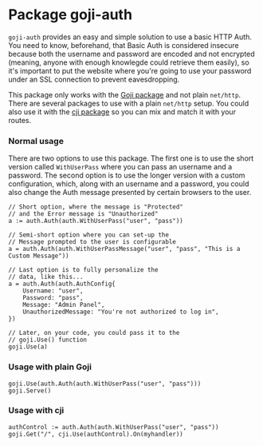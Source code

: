 Package goji-auth
=================

`goji-auth` provides an easy and simple solution to use a basic HTTP Auth. 
You need to know, beforehand, that Basic Auth is considered insecure because 
both the username and password are encoded and not encrypted (meaning, 
anyone with enough knowlegde could retrieve them easily), so it's important
to put the website where you're going to use your password under an SSL 
connection to prevent eavesdropping.

This package only works with the [Goji package](https://github.com/zenazn/goji)
and not plain `net/http`. There are several packages to use with a plain `net/http`
setup. You could also use it with the [cji package](https://github.com/pressly/cji)
so you can mix and match it with your routes.


### Normal usage

There are two options to use this package. The first one is to use the short version
called `WithUserPass` where you can pass an username and a password. The second option
is to use the longer version with a custom configuration, which, along with an username 
and a password, you could also change the Auth message presented by certain browsers to 
the user. 

```golang
// Short option, where the message is "Protected" 
// and the Error message is "Unauthorized"
a := auth.Auth(auth.WithUserPass("user", "pass"))

// Semi-short option where you can set-up the 
// Message prompted to the user is configurable
a = auth.Auth(auth.WithUserPassMessage("user", "pass", "This is a Custom Message"))

// Last option is to fully personalize the
// data, like this...
a = auth.Auth(auth.AuthConfig{
	Username: "user",
	Password: "pass",
	Message: "Admin Panel",
	UnauthorizedMessage: "You're not authorized to log in",
})

// Later, on your code, you could pass it to the
// goji.Use() function
goji.Use(a)
```

### Usage with plain Goji

```golang
goji.Use(auth.Auth(auth.WithUserPass("user", "pass")))
goji.Serve()
```

### Usage with cji

```golang
authControl := auth.Auth(auth.WithUserPass("user", "pass"))
goji.Get("/", cji.Use(authControl).On(myhandler))
```